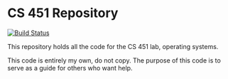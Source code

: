 # CS 451 Repository

[![Build Status](http://home.tytan.rocks:8080/buildStatus/icon?job=Cory-Repos%2FCS-451%2Fprocess&build=5)](http://home.tytan.rocks:8080/job/Cory-Repos/job/CS-451/job/process/5/)

This repository holds all the code for the CS 451 lab, operating systems.

This code is entirely my own, do not copy. The purpose of this code is to serve as a guide for others who want help.



